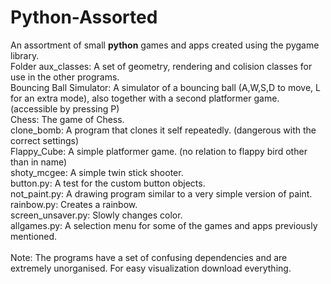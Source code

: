 # Python-Assorted
An assortment of small <b>python</b> games and apps created using the pygame library.<br>
Folder aux_classes: A set of geometry, rendering and colision classes for use in the other programs.<br>
Bouncing Ball Simulator: A simulator of a bouncing ball (A,W,S,D to move, L for an extra mode), also together with a second platformer game. (accessible by pressing P)<br>
Chess: The game of Chess.<br>
clone_bomb: A program that clones it self repeatedly. (dangerous with the correct settings)<br>
Flappy_Cube: A simple platformer game. (no relation to flappy bird other than in name)<br>
shoty_mcgee: A simple twin stick shooter.<br>
button.py: A test for the custom button objects.<br>
not_paint.py: A drawing program similar to a very simple version of paint.<br>
rainbow.py: Creates a rainbow.<br>
screen_unsaver.py: Slowly changes color.<br>
allgames.py: A selection menu for some of the games and apps previously mentioned.<br>
<br>
Note: The programs have a set of confusing dependencies and are extremely unorganised. For easy visualization download everything.<br>
